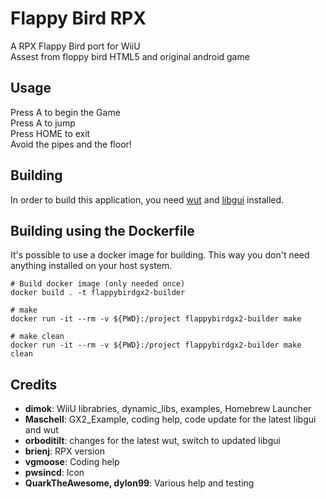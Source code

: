 # Flappy Bird RPX  
A RPX Flappy Bird port for WiiU  
Assest from floppy bird HTML5 and original android game  
  
## Usage  
Press A to begin the Game  
Press A to jump  
Press HOME to exit  
Avoid the pipes and the floor!  
  
## Building  
In order to build this application, you need [wut](https://github.com/devkitPro/wut/) and [libgui](https://github.com/wiiu-env/libgui) installed.  
  
  
## Building using the Dockerfile

It's possible to use a docker image for building. This way you don't need anything installed on your host system.

```
# Build docker image (only needed once)
docker build . -t flappybirdgx2-builder

# make 
docker run -it --rm -v ${PWD}:/project flappybirdgx2-builder make

# make clean
docker run -it --rm -v ${PWD}:/project flappybirdgx2-builder make clean
```

## Credits  
 - **dimok**: WiiU librabries, dynamic_libs, examples, Homebrew Launcher  
 - **Maschell**: GX2_Example, coding help, code update for the latest libgui and wut  
 - **orboditilt**: changes for the latest wut, switch to updated libgui  
 - **brienj**: RPX version  
 - **vgmoose**: Coding help  
 - **pwsincd**: Icon  
 - **QuarkTheAwesome, dylon99**: Various help and testing  
  
